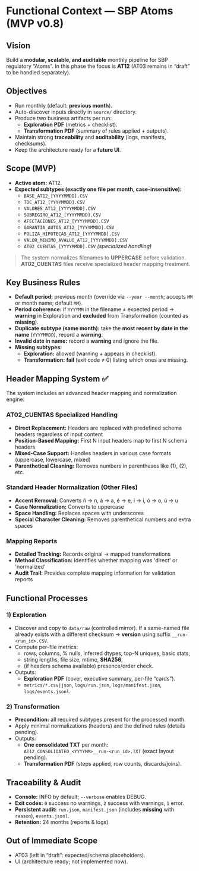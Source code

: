 # Functional Context — SBP Atoms (MVP v0.8)

## Vision
Build a **modular, scalable, and auditable** monthly pipeline for SBP regulatory “Atoms”. In this phase the focus is **AT12** (AT03 remains in “draft” to be handled separately).

## Objectives
- Run monthly (default: **previous month**).
- Auto-discover inputs directly in `source/` directory.
- Produce two business artifacts per run:
  - **Exploration PDF** (metrics + checklist).
  - **Transformation PDF** (summary of rules applied + outputs).
- Maintain strong **traceability** and **auditability** (logs, manifests, checksums).
- Keep the architecture ready for a **future UI**.

## Scope (MVP)
- **Active atom:** AT12.
- **Expected subtypes (exactly one file per month, case-insensitive):**
  - `BASE_AT12_[YYYYMMDD].CSV`
  - `TDC_AT12_[YYYYMMDD].CSV`
  - `VALORES_AT12_[YYYYMMDD].CSV`
  - `SOBREGIRO_AT12_[YYYYMMDD].CSV`
  - `AFECTACIONES_AT12_[YYYYMMDD].CSV`
  - `GARANTIA_AUTOS_AT12_[YYYYMMDD].CSV`
  - `POLIZA_HIPOTECAS_AT12_[YYYYMMDD].CSV`
  - `VALOR_MINIMO_AVALUO_AT12_[YYYYMMDD].CSV`
  - `AT02_CUENTAS_[YYYYMMDD].CSV` *(specialized handling)*

> The system normalizes filenames to **UPPERCASE** before validation.
> **AT02_CUENTAS** files receive specialized header mapping treatment.

## Key Business Rules
- **Default period:** previous month (override via `--year --month`; accepts `MM` or month name; default `MM`).
- **Period coherence:** if `YYYYMM` in the filename ≠ expected period → **warning** in Exploration and **excluded** from Transformation (counted as **missing**).
- **Duplicate subtype (same month):** take the **most recent by date in the name** (`YYYYMMDD`), record a **warning**.
- **Invalid date in name:** record a **warning** and ignore the file.
- **Missing subtypes:**
  - **Exploration:** allowed (warning + appears in checklist).
  - **Transformation:** **fail** (exit code ≠ 0) listing which ones are missing.

## Header Mapping System ✅

The system includes an advanced header mapping and normalization engine:

### AT02_CUENTAS Specialized Handling
- **Direct Replacement:** Headers are replaced with predefined schema headers regardless of input content
- **Position-Based Mapping:** First N input headers map to first N schema headers
- **Mixed-Case Support:** Handles headers in various case formats (uppercase, lowercase, mixed)
- **Parenthetical Cleaning:** Removes numbers in parentheses like (1), (2), etc.

### Standard Header Normalization (Other Files)
- **Accent Removal:** Converts ñ → n, á → a, é → e, í → i, ó → o, ú → u
- **Case Normalization:** Converts to uppercase
- **Space Handling:** Replaces spaces with underscores
- **Special Character Cleaning:** Removes parenthetical numbers and extra spaces

### Mapping Reports
- **Detailed Tracking:** Records original → mapped transformations
- **Method Classification:** Identifies whether mapping was 'direct' or 'normalized'
- **Audit Trail:** Provides complete mapping information for validation reports

## Functional Processes

### 1) Exploration
- Discover and copy to `data/raw` (controlled mirror). If a same-named file already exists with a different checksum → **version** using suffix `__run-<run_id>.CSV`.
- Compute per-file metrics:
  - rows, columns, % nulls, inferred dtypes, top-N uniques, basic stats,
  - string lengths, file size, mtime, **SHA256**,
  - (if headers schema available) presence/order check.
- Outputs:
  - **Exploration PDF** (cover, executive summary, per-file “cards”).
  - `metrics/*.csv|json`, `logs/run.json`, `logs/manifest.json`, `logs/events.jsonl`.

### 2) Transformation
- **Precondition:** all required subtypes present for the processed month.
- Apply minimal normalizations (headers) and the defined rules (details pending).
- Outputs:
  - **One consolidated TXT** per month: `AT12_CONSOLIDATED_<YYYYMM>__run-<run_id>.TXT` (exact layout pending).
  - **Transformation PDF** (steps applied, row counts, discards/joins).

## Traceability & Audit
- **Console:** INFO by default; `--verbose` enables DEBUG.
- **Exit codes:** `0` success no warnings, `2` success with warnings, `1` error.
- **Persistent audit:** `run.json`, `manifest.json` (includes **missing** with `reason`), `events.jsonl`.
- **Retention:** 24 months (reports & logs).

## Out of Immediate Scope
- AT03 (left in “draft”: expected/schema placeholders).
- UI (architecture ready; not implemented now).
